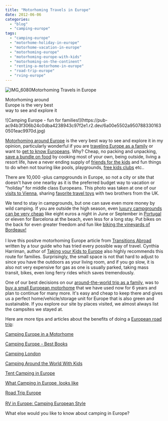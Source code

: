 ```yaml
---
title: "Motorhoming Travels in Europe"
date: 2012-06-06
categories: 
  - "blog"
  - "camping-europe"
tags: 
  - "camping-europe"
  - "motorhome-holiday-in-europe"
  - "motorhome-vacation-in-europe"
  - "motorhoming-europe"
  - "motorhoming-europe-with-kids"
  - "motorhoming-on-the-continent"
  - "renting-a-motorhome-in-europe"
  - "road-trip-europe"
  - "rving-europe"
---
```


![IMG_6080](https://pub-ac94b3f306b24c0dba4238943c97f2e1.r2.dev/6a00e5502a9507883301630501ea03970d.jpg)Motorhoming Travels in Europe

Motorhoming around  
Europe is the very best  
way to see and explore it

<!--more--> ![Camping Europe - fun for families!](https://pub-ac94b3f306b24c0dba4238943c97f2e1.r2.dev/6a00e5502a9507883301630501eac9970d.jpg)  
  
  
[Motorhoming around Europe](http://soultravelers3new.local/2007/05/tuscany-camping.html "motorhoming around Europe") is the very best way to see and explore it in my opinion, particularly wonderful if you are [traveling Europe as a family](http://soultravelers3new.local/2012/02/5-best-european-family-vacations.html "traveling Europe as a family") or want to [get to know Europeans](http://soultravelers3new.local/2011/01/how-to-make-paella-in-spain-the-valencia-way-recipe-for-travel-foodie-lovers-of-traditional-food.html "get to know europeans"). Why? Cheap, no packing and unpacking, [save a bundle on food](http://soultravelers3new.local/2008/09/how-to-eat-heal.html "eating cheap in Europe") by cooking most of your own, being outside, living a resort life, have a never ending supply of [friends for the kids](http://soultravelers3new.local/2011/02/kids-friends-travel-on-the-ultimate-family-adventure.html "friends for kids while traveling") and fun things to do when not touring like pools, playgrounds, [free kids clubs](http://soultravelers3new.local/2010/08/camping-europe-with-kids-free-kids-clubs-family-friendly-international-travel-tips.html "camping europe free kids clubs") etc..  
  
There are 10,000 -plus campgrounds in Europe, so not a city or site that doesn't have one nearby as it is the preferred budget way to vacation or "holiday" for middle class Europeans. This photo was taken at one of our [visits to Vienna](http://soultravelers3new.local/2008/02/vienna-a-little.html "visiting Vienna"), sharing [favorite travel toys](http://soultravelers3new.local/2011/09/best-toys-for-travel-.html "favorite travel toys") with two brothers from the UK.  
  
We tend to stay in campgrounds, but one can save even more money by wild camping. If you are outside the high season, even [luxury campgrounds can be very cheap](http://soultravelers3new.local/2007/05/barcelona-beach.html "luxury campgrounds in Europe for cheap") like eight euros a night in June or September in [Portugal](http://soultravelers3new.local/2008/06/tennis-anyone.html#more "camping and tennis in Portual ") or eleven for Barcelona at the beach, even less for a long stay. Put bikes on the back for even greater freedom and fun like [biking the vineyards of Bordeaux!  
](http://soultravelers3new.local/2009/05/biking-st-emilion-bordeaux-vineyards-in-france-wine-country.html "biking the vineyards of Bordeaux")  
I love this positve motorhoming Europe article from [Transitions Abroad](http://www.transitionsabroad.com/publications/magazine/0411/motor_homing_in_europe.shtml) written by a tour guide who has tried every possible way of travel. Cynthia Harriman, author of [Taking your Kids to Europe](https://pub-ac94b3f306b24c0dba4238943c97f2e1.r2.dev/soultravelers3/books_europe/index.html) also highly recommends this route for families. Surprisingly, the small space is not that hard to adjust to since you have the outdoors as your living room, and if you go slow, it is also not very expensive for gas as one is usually parked, taking mass transit, bikes, even long ferry rides which saves tremendously.  
  
One of our best decisions on our [around-the-world trip as a family](http://soultravelers3new.local/2010/04/around-the-world-family-travel-soultravelers3-digital-nomad-global-international-family-travel.html "around the world family trip"), was to [buy a small European motorhome](http://soultravelers3new.local/2006/08/our-new-camper.html "how to buy European motorhome") that we have used now for 6 years and plan to continue for many more. It's easy and cheap to keep there and gives us a perfect home/vehicle/storage unit for Europe that is also green and sustainable. If you explore our site by places visited, we almost always list the campsites we stayed at.  
  
Here are more tips and articles about the benefits of doing a [European road trip](http://soultravelers3new.local/2009/06/-6-month-european-family-road-trip-09.html "European road trip by motorhome"):  
  
[Camping Europe in a Motorhome](http://soultravelers3new.local/2010/05/camping-europe-in-a-motorhome-rv-5-best-sites-roadtrip-europe-family-travel-budget-best-price.html "camping europe in a motorhome")  
  
[Camping Europe - Best Books](http://soultravelers3new.local/2010/06/best-books-for-camping-europe-road-trip-european-rv-tent-or-cottage-bungalow-rental-vacation-holiday.html "camping europe best books")  
  
[Camping London](http://soultravelers3new.local/2012/04/camping-in-london-best-low-budget-travel.html "Camping London")  
  
[Camping Around the World With Kids](http://soultravelers3new.local/2010/08/around-the-world-with-kids-extended-travel-long-term-travel-families-and-friends.html "camping around the world with kids")  
  
[Tent Camping in Europe](http://soultravelers3new.local/2010/06/big-tent-camping-in-europe-glamping-european-style-frugal-minimalist-luxury-backpacking-flashpacking.html "tent camping in euorpe")  
  
[What Camping in Europe  looks like](http://soultravelers3new.local/2011/07/what-our-nomadic-travel-lifestyle-looks-like-family-fun.html "What camping in Europe looks like")  
  
[Road Trip Europe](http://soultravelers3new.local/2011/06/road-trip-europe-plan-then-improvise.html "road trip europe")  
[  
RV in Europe: Camping European Style](http://soultravelers3new.local/2011/12/rv-in-europe-road-trip-europe-camping-european-style.html "Rv in Europe, camping european style")  
  
What else would you like to know about camping in Europe?
